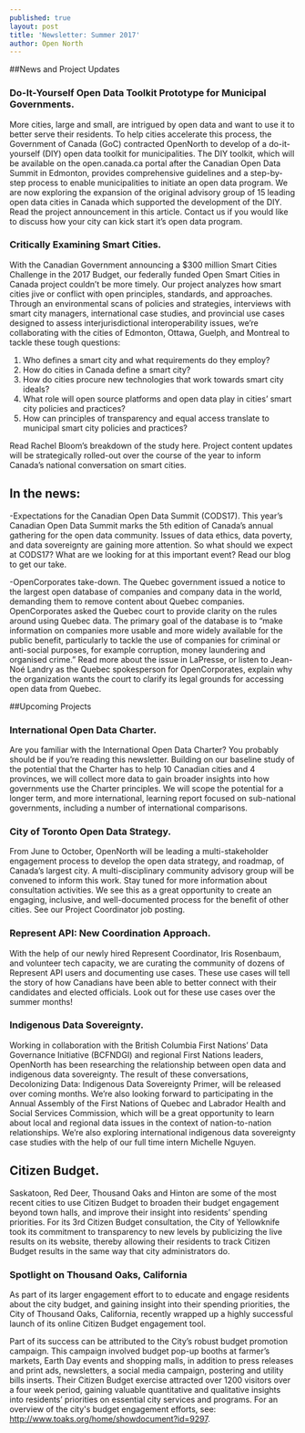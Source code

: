 ```yaml
---
published: true
layout: post
title: 'Newsletter: Summer 2017'
author: Open North
---
```

##News and Project Updates

### Do-It-Yourself Open Data Toolkit Prototype for Municipal Governments. 
More cities, large and small, are intrigued by open data and want to use it to better serve their residents. To help cities accelerate this process, the Government of Canada (GoC) contracted OpenNorth to develop of a do-it-yourself (DIY) open data toolkit for municipalities. The DIY toolkit, which will be available on the open.canada.ca portal after the Canadian Open Data Summit in Edmonton, provides comprehensive guidelines and a step-by-step process to enable municipalities to initiate an open data program. We are now exploring the expansion of the original advisory group of 15 leading open data cities in Canada which supported the development of the DIY. Read the project announcement in this article. Contact us if you would like to discuss how your city can kick start it’s open data program. 
 
### Critically Examining Smart Cities.
With the Canadian Government announcing a $300 million Smart Cities Challenge in the 2017 Budget, our federally funded Open Smart Cities in Canada project couldn’t be more timely. Our project analyzes how smart cities jive or conflict with open principles, standards, and approaches. Through an environmental scans of policies and strategies, interviews with smart city managers, international case studies, and provincial use cases designed to assess interjurisdictional interoperability issues, we’re collaborating with the cities of Edmonton, Ottawa, Guelph, and Montreal to tackle these tough questions: 

1. Who defines a smart city and what requirements do they employ?
2. How do cities in Canada define a smart city?
3. How do cities procure new technologies that work towards smart city ideals?
4. What role will open source platforms and open data play in cities’ smart city policies and practices?
5. How can principles of transparency and equal access translate to municipal smart city policies and practices?

Read Rachel Bloom’s breakdown of the study here. Project content updates will be strategically rolled-out over the course of the year to inform Canada’s national conversation on smart cities. 

## In the news:
 
-Expectations for the Canadian Open Data Summit (CODS17). This year’s Canadian Open Data Summit marks the 5th edition of Canada’s annual gathering for the open data community. Issues of data ethics, data poverty, and data sovereignty are gaining more attention. So what should we expect at CODS17? What are we looking for at this important event? Read our blog to get our take. 

-OpenCorporates take-down. The Quebec government issued a notice to the largest open database of companies and company data in the world, demanding them to remove content about Quebec companies. OpenCorporates asked the Quebec court to provide clarity on the rules around using Quebec data. The primary goal of the database is to “make information on companies more usable and more widely available for the public benefit, particularly to tackle the use of companies for criminal or anti-social purposes, for example corruption, money laundering and organised crime.” Read more about the issue in LaPresse, or listen to Jean-Noé Landry as the Quebec spokesperson for OpenCorporates, explain why the organization wants the court to clarify its legal grounds for accessing open data from Quebec.

##Upcoming Projects
 
### International Open Data Charter. 
Are you familiar with the International Open Data Charter? You probably should be if you’re reading this newsletter. Building on our baseline study of the potential that the Charter has to help 10 Canadian cities and 4 provinces, we will collect more data to gain broader insights into how governments use the Charter principles. We will scope the potential for a longer term, and more international, learning report focused on sub-national governments, including a number of international comparisons. 
 
### City of Toronto Open Data Strategy.
From June to October, OpenNorth will be leading a multi-stakeholder engagement process to develop the open data strategy, and roadmap, of Canada’s largest city. A multi-disciplinary community advisory group will be convened to inform this work. Stay tuned for more information about consultation activities. We see this as a great opportunity to create an engaging, inclusive, and well-documented process for the benefit of other cities. See our Project Coordinator job posting. 
 
### Represent API: New Coordination Approach. 
With the help of our newly hired Represent Coordinator, Iris Rosenbaum, and volunteer tech capacity, we are curating the community of dozens of Represent API users and documenting use cases. These use cases will tell the story of how Canadians have been able to better connect with their candidates and elected officials. Look out for these use cases over the summer months!

### Indigenous Data Sovereignty.
Working in collaboration with the British Columbia First Nations’ Data Governance Initiative (BCFNDGI) and regional First Nations leaders, OpenNorth has been researching the relationship between open data and indigenous data sovereignty. The result of these conversations, Decolonizing Data: Indigenous Data Sovereignty Primer, will be released over coming months. We’re also looking forward to participating in the Annual Assembly of the First Nations of Quebec and Labrador Health and Social Services Commission, which will be a great opportunity to learn about local and regional data issues in the context of nation-to-nation relationships. We’re also exploring international indigenous data sovereignty case studies with the help of our full time intern Michelle Nguyen. 
 
## Citizen Budget. 
Saskatoon, Red Deer, Thousand Oaks and Hinton are some of the most recent cities to use Citizen Budget to broaden their budget engagement beyond town halls, and improve their insight into residents’ spending priorities. For its 3rd Citizen Budget consultation, the City of Yellowknife took its commitment to transparency to new levels by publicizing the live results on its website, thereby allowing their residents to track Citizen Budget results in the same way that city administrators do. 
 
### Spotlight on Thousand Oaks, California
As part of its larger engagement effort to to educate and engage residents about the city budget, and gaining insight into their spending priorities, the City of Thousand Oaks, California, recently wrapped up a highly successful launch of its online Citizen Budget engagement tool.  
 
Part of its success can be attributed to the City’s robust budget promotion campaign. This campaign involved budget pop-up booths at farmer’s markets, Earth Day events and shopping malls, in addition to press releases and print ads, newsletters, a social media campaign, postering and utility bills inserts. Their Citizen Budget exercise attracted over 1200 visitors over a four week period, gaining valuable quantitative and qualitative insights into residents’ priorities on essential city services and programs. For an overview of the city's budget engagement efforts, see:  http://www.toaks.org/home/showdocument?id=9297.
